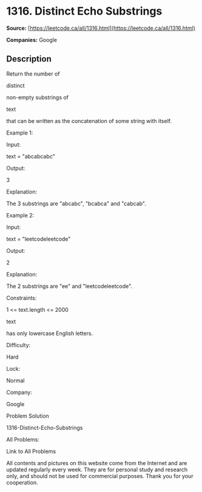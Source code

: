 # 1316. Distinct Echo Substrings

**Source:** [https://leetcode.ca/all/1316.html](https://leetcode.ca/all/1316.html)

**Companies:** Google

## Description

Return the number of

distinct

non-empty substrings of

text

that can be written as the concatenation of some string with
            itself.

Example 1:

Input:

text = "abcabcabc"

Output:

3

Explanation:

The 3 substrings are "abcabc", "bcabca" and "cabcab".

Example 2:

Input:

text = "leetcodeleetcode"

Output:

2

Explanation:

The 2 substrings are "ee" and "leetcodeleetcode".

Constraints:

1 <= text.length <= 2000

text

has only lowercase English letters.

Difficulty:

Hard

Lock:

Normal

Company:

Google

Problem Solution

1316-Distinct-Echo-Substrings

All Problems:

Link to All Problems

All contents and pictures on this website come from the Internet and are updated regularly every week. They are for personal study and research only, and should not be used for commercial purposes. Thank you for your cooperation.

